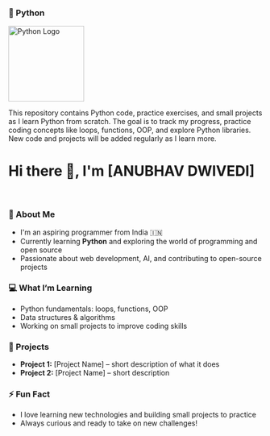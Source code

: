 <h3>🐍 Python</h3>
<p>
  <img src="https://www.python.org/static/community_logos/python-logo-master-v3-TM.png" alt="Python Logo" width="150">
</p>

This repository contains Python code, practice exercises, and small projects as I learn Python from scratch. The goal is to track my progress, practice coding concepts like loops, functions, OOP, and explore Python libraries. New code and projects will be added regularly as I learn more.
<h1>Hi there 👋, I'm [ANUBHAV DWIVEDI]</h1>
<br>



<h3>🌱 About Me</h3>
<ul>
  <li>I'm an aspiring programmer from India 🇮🇳</li>
  <li>Currently learning <strong>Python</strong> and exploring the world of programming and open source</li>
  <li>Passionate about web development, AI, and contributing to open-source projects</li>
</ul>

<h3>💻 What I’m Learning</h3>
<ul>
  <li>Python fundamentals: loops, functions, OOP</li>
  <li>Data structures & algorithms</li>
  <li>Working on small projects to improve coding skills</li>
</ul>

<h3>🚀 Projects</h3>
<ul>
  <li><strong>Project 1:</strong> [Project Name] – short description of what it does</li>
  <li><strong>Project 2:</strong> [Project Name] – short description</li>
</ul>


<h3>⚡ Fun Fact</h3>
<ul>
  <li>I love learning new technologies and building small projects to practice</li>
  <li>Always curious and ready to take on new challenges!</li>
</ul>



